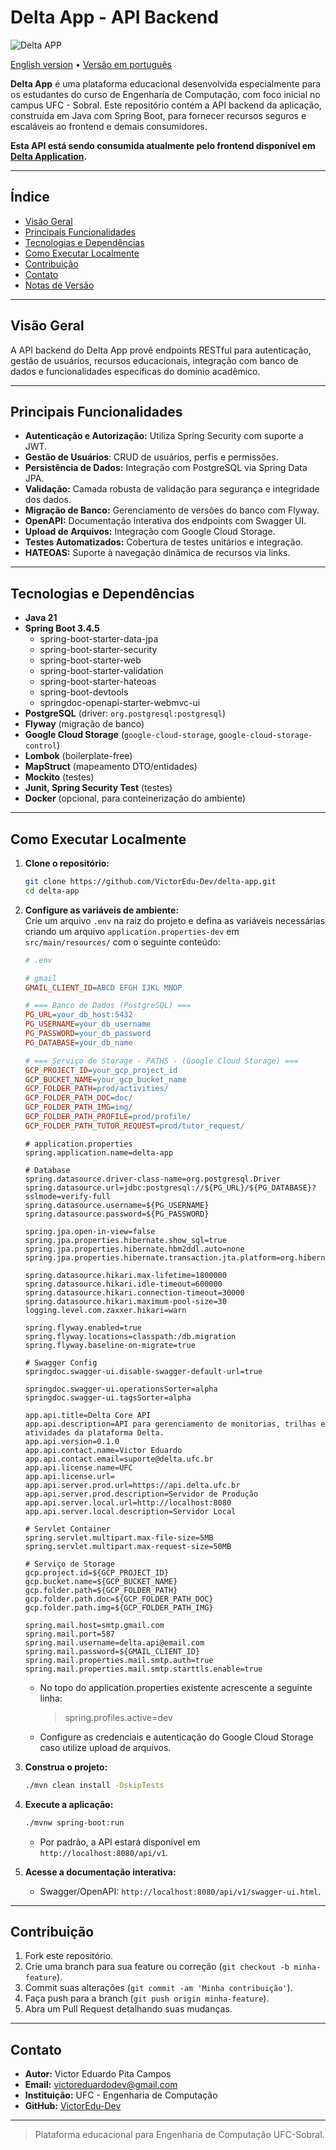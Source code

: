 # Delta App - API Backend

![Delta APP](https://img.shields.io/badge/Delta%20APP-1.0.0-blue)

[English version](README.en.md) • [Versão em português](README.md)


**Delta App** é uma plataforma educacional desenvolvida especialmente para os estudantes do curso de Engenharia de Computação, com foco inicial no campus UFC - Sobral. Este repositório contém a API backend da aplicação, construída em Java com Spring Boot, para fornecer recursos seguros e escaláveis ao frontend e demais consumidores.

**Esta API está sendo consumida atualmente pelo frontend disponível em [Delta Application](https://delta-front-app.vercel.app/).**

---

## Índice

- [Visão Geral](#visão-geral)
- [Principais Funcionalidades](#principais-funcionalidades)
- [Tecnologias e Dependências](#tecnologias-e-dependências)
- [Como Executar Localmente](#como-executar-localmente)
- [Contribuição](#contribuição)
- [Contato](#contato)
- [Notas de Versão](CHANGELOG.md)

---

## Visão Geral

A API backend do Delta App provê endpoints RESTful para autenticação, gestão de usuários, recursos educacionais, integração com banco de dados e funcionalidades específicas do domínio acadêmico.

---

## Principais Funcionalidades

- **Autenticação e Autorização:** Utiliza Spring Security com suporte a JWT.
- **Gestão de Usuários**: CRUD de usuários, perfis e permissões.
- **Persistência de Dados:** Integração com PostgreSQL via Spring Data JPA.
- **Validação:** Camada robusta de validação para segurança e integridade dos dados.
- **Migração de Banco:** Gerenciamento de versões do banco com Flyway.
- **OpenAPI:** Documentação interativa dos endpoints com Swagger UI.
- **Upload de Arquivos:** Integração com Google Cloud Storage.
- **Testes Automatizados:** Cobertura de testes unitários e integração.
- **HATEOAS:** Suporte à navegação dinâmica de recursos via links.

---

## Tecnologias e Dependências

- **Java 21**
- **Spring Boot 3.4.5**
    - spring-boot-starter-data-jpa
    - spring-boot-starter-security
    - spring-boot-starter-web
    - spring-boot-starter-validation
    - spring-boot-starter-hateoas
    - spring-boot-devtools
    - springdoc-openapi-starter-webmvc-ui
- **PostgreSQL** (driver: `org.postgresql:postgresql`)
- **Flyway** (migração de banco)
- **Google Cloud Storage** (`google-cloud-storage`, `google-cloud-storage-control`)
- **Lombok** (boilerplate-free)
- **MapStruct** (mapeamento DTO/entidades)
- **Mockito** (testes)
- **Junit, Spring Security Test** (testes)
- **Docker** (opcional, para conteinerização do ambiente)

---

## Como Executar Localmente

1. **Clone o repositório:**
   ```bash
   git clone https://github.com/VictorEdu-Dev/delta-app.git
   cd delta-app
   ```

2. **Configure as variáveis de ambiente:**  
   Crie um arquivo `.env` na raiz do projeto e defina as variáveis necessárias criando um arquivo `application.properties-dev` em `src/main/resources/` com o seguinte conteúdo:
    ```ini
    # .env

    # gmail
    GMAIL_CLIENT_ID=ABCD EFGH IJKL MNOP
    
    # === Banco de Dados (PostgreSQL) ===
    PG_URL=your_db_host:5432
    PG_USERNAME=your_db_username
    PG_PASSWORD=your_db_password
    PG_DATABASE=your_db_name
    
    # === Serviço de Storage - PATHS - (Google Cloud Storage) ===
    GCP_PROJECT_ID=your_gcp_project_id
    GCP_BUCKET_NAME=your_gcp_bucket_name
    GCP_FOLDER_PATH=prod/activities/
    GCP_FOLDER_PATH_DOC=doc/
    GCP_FOLDER_PATH_IMG=img/
    GCP_FOLDER_PATH_PROFILE=prod/profile/
    GCP_FOLDER_PATH_TUTOR_REQUEST=prod/tutor_request/
    ```
    ```
    # application.properties
    spring.application.name=delta-app
    
    # Database
    spring.datasource.driver-class-name=org.postgresql.Driver
    spring.datasource.url=jdbc:postgresql://${PG_URL}/${PG_DATABASE}?sslmode=verify-full
    spring.datasource.username=${PG_USERNAME}
    spring.datasource.password=${PG_PASSWORD}
    
    spring.jpa.open-in-view=false
    spring.jpa.properties.hibernate.show_sql=true
    spring.jpa.properties.hibernate.hbm2ddl.auto=none
    spring.jpa.properties.hibernate.transaction.jta.platform=org.hibernate.service.jta.platform.internal.NoJtaPlatform
    
    spring.datasource.hikari.max-lifetime=1800000
    spring.datasource.hikari.idle-timeout=600000
    spring.datasource.hikari.connection-timeout=30000
    spring.datasource.hikari.maximum-pool-size=30
    logging.level.com.zaxxer.hikari=warn
    
    spring.flyway.enabled=true
    spring.flyway.locations=classpath:/db.migration
    spring.flyway.baseline-on-migrate=true
    
    # Swagger Config
    springdoc.swagger-ui.disable-swagger-default-url=true
    
    springdoc.swagger-ui.operationsSorter=alpha
    springdoc.swagger-ui.tagsSorter=alpha
    
    app.api.title=Delta Core API
    app.api.description=API para gerenciamento de monitorias, trilhas e atividades da plataforma Delta.
    app.api.version=0.1.0
    app.api.contact.name=Victor Eduardo
    app.api.contact.email=suporte@delta.ufc.br
    app.api.license.name=UFC
    app.api.license.url=
    app.api.server.prod.url=https://api.delta.ufc.br
    app.api.server.prod.description=Servidor de Produção
    app.api.server.local.url=http://localhost:8080
    app.api.server.local.description=Servidor Local
    
    # Servlet Container
    spring.servlet.multipart.max-file-size=5MB
    spring.servlet.multipart.max-request-size=50MB
    
    # Serviço de Storage
    gcp.project.id=${GCP_PROJECT_ID}
    gcp.bucket.name=${GCP_BUCKET_NAME}
    gcp.folder.path=${GCP_FOLDER_PATH}
    gcp.folder.path.doc=${GCP_FOLDER_PATH_DOC}
    gcp.folder.path.img=${GCP_FOLDER_PATH_IMG}

    spring.mail.host=smtp.gmail.com
    spring.mail.port=587
    spring.mail.username=delta.api@email.com
    spring.mail.password=${GMAIL_CLIENT_ID}
    spring.mail.properties.mail.smtp.auth=true
    spring.mail.properties.mail.smtp.starttls.enable=true
    ```    
    - No topo do application.properties existente acrescente a seguinte linha:
        > spring.profiles.active=dev
    - Configure as credenciais e autenticação do Google Cloud Storage caso utilize upload de arquivos.

3. **Construa o projeto:**
   ```bash
   ./mvn clean install -DskipTests
   ```

4. **Execute a aplicação:**
   ```bash
   ./mvnw spring-boot:run
   ```
    - Por padrão, a API estará disponível em `http://localhost:8080/api/v1`.

5. **Acesse a documentação interativa:**
    - Swagger/OpenAPI: `http://localhost:8080/api/v1/swagger-ui.html`.


---

## Contribuição

1. Fork este repositório.
2. Crie uma branch para sua feature ou correção (`git checkout -b minha-feature`).
3. Commit suas alterações (`git commit -am 'Minha contribuição'`).
4. Faça push para a branch (`git push origin minha-feature`).
5. Abra um Pull Request detalhando suas mudanças.

---

## Contato

- **Autor:** Victor Eduardo Pita Campos
- **Email:** victoreduardodev@gmail.com
- **Instituição:** UFC - Engenharia de Computação
- **GitHub:** [VictorEdu-Dev](https://github.com/VictorEdu-Dev)

---

> Plataforma educacional para Engenharia de Computação UFC-Sobral.
